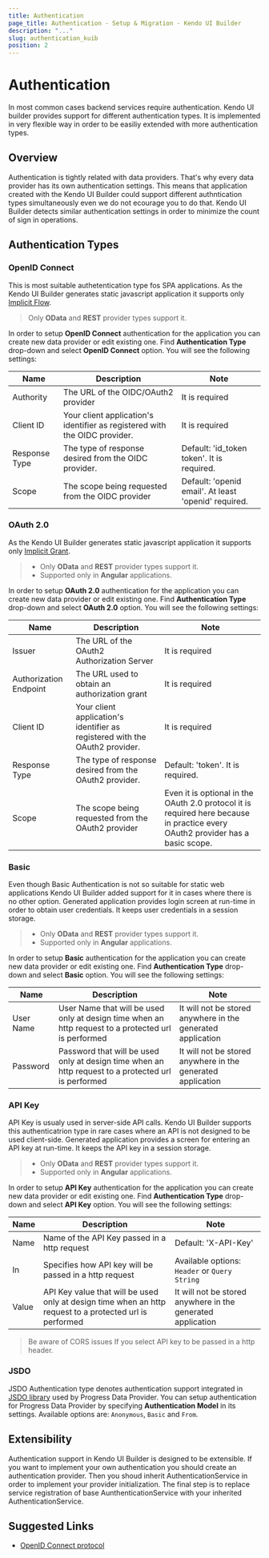 ```yaml
---
title: Authentication
page_title: Authentication - Setup & Migration - Kendo UI Builder
description: "..."
slug: authentication_kuib
position: 2
---
```


# Authentication

In most common cases backend services require authentication. Kendo UI builder provides support for different authentication types. It is implemented in very flexible way in order to be easiliy extended with more authentication types.

## Overview

Authentication is tightly related with data providers. That's why every data provider has its own authentication settings. This means that application created with the Kendo UI Builder could support different authntication types simultaneously even we do not ecourage you to do that. Kendo UI Builder detects similar authentication settings in order to minimize the count of sign in operations.

## Authentication Types

### OpenID Connect

This is most suitable authetentication type fos SPA applications. As the Kendo UI Builder generates static javascript application it supports only [Implicit Flow](http://openid.net/specs/openid-connect-core-1_0.html#ImplicitFlowAuth).

> Only **OData** and **REST** provider types support it.

In order to setup **OpenID Connect** authentication for the application you can create new data provider or edit existing one. Find **Authentication Type** drop-down and select **OpenID Connect** option. You will see the following settings:

| Name | Description | Note |
| ---- | ----------- |----- |
| Authority | The URL of the OIDC/OAuth2 provider | It is required |
| Client ID | Your client application's identifier as registered with the OIDC provider. | It is required |
| Response Type | The type of response desired from the OIDC provider. | Default: 'id_token token'. It is required. |
| Scope | The scope being requested from the OIDC provider | Default: 'openid email'. At least 'openid' required.

### OAuth 2.0

As the Kendo UI Builder generates static javascript application it supports only [Implicit Grant](https://tools.ietf.org/html/rfc6749#section-4.2).

> * Only **OData** and **REST** provider types support it.
> * Supported only in **Angular** applications.

In order to setup **OAuth 2.0** authentication for the application you can create new data provider or edit existing one. Find **Authentication Type** drop-down and select **OAuth 2.0** option. You will see the following settings:

| Name | Description | Note |
| ---- | ----------- |----- |
| Issuer | The URL of the OAuth2 Authorization Server | It is required |
| Authorization Endpoint | The URL used to obtain an authorization grant | It is required |
| Client ID | Your client application's identifier as registered with the OAuth2 provider. | It is required |
| Response Type | The type of response desired from the OAuth2 provider. | Default: 'token'. It is required. |
| Scope | The scope being requested from the OAuth2 provider | Even it is optional in the OAuth 2.0 protocol it is required here because in practice every OAuth2 provider has a basic scope.

### Basic

Even though Basic Authentication is not so suitable for static web applications Kendo UI Builder added support for it in cases where there is no other option. Generated application provides login screen at run-time in order to obtain user credentials. It keeps user credentials in a session storage.

> * Only **OData** and **REST** provider types support it.
> * Supported only in **Angular** applications.

In order to setup **Basic** authentication for the application you can create new data provider or edit existing one. Find **Authentication Type** drop-down and select **Basic** option. You will see the following settings:

| Name | Description | Note |
| ---- | ----------- |----- |
| User Name | User Name that will be used only at design time when an http request to a protected url is performed | It will not be stored anywhere in the generated application |
| Password | Password that will be used only at design time when an http request to a protected url is performed | It will not be stored anywhere in the generated application |

### API Key

API Key is usualy used in server-side API calls. Kendo UI Builder supports this authenticatrion type in rare cases where an API is not designed to be used client-side. Generated application provides a screen for entering an API key at run-time. It keeps the API key in a session storage.


> * Only **OData** and **REST** provider types support it.
> * Supported only in **Angular** applications.

In order to setup **API Key** authentication for the application you can create new data provider or edit existing one. Find **Authentication Type** drop-down and select **API Key** option. You will see the following settings:

| Name | Description | Note |
| ---- | ----------- |----- |
| Name | Name of the API Key passed in a http request | Default: 'X-API-Key' |
| In | Specifies how API key will be passed in a http request | Available options: `Header` or `Query String` |
| Value | API Key value that will be used only at design time when an http request to a protected url is performed | It will not be stored anywhere in the generated application |

> Be aware of CORS issues If you select API key to be passed in a http header.

### JSDO

JSDO Authentication type denotes authentication support integrated in [JSDO library](https://github.com/progress/JSDO) used by Progress Data Provider. You can setup authentication for Progress Data Provider by specifying **Authentication Model** in its settings. Available options are: `Anonymous`, `Basic` and `From`.


## Extensibility

Authentication support in Kendo UI Builder is designed to be extensible. If you want to implement your own authentication you should create an authentication provider. Then you shoud inherit AuthenticationService in order to implement your provider initialization. The final step is to replace service registration of base AunthenticationService with your inherited AuthenticationService.

## Suggested Links

* [OpenID Connect protocol](http://openid.net/connect/)
